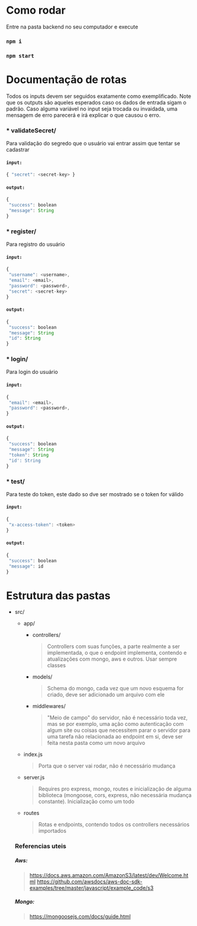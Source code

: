 # Como rodar 

Entre na pasta backend no seu computador e execute 
### `npm i`
### `npm start`

# Documentação de rotas

Todos os inputs devem ser seguidos exatamente como exemplificado. Note que os outputs são aqueles esperados caso os dados de entrada sigam o padrão. Caso alguma variável no input seja trocada ou invaidada, uma mensagem de erro parecerá e irá explicar o que causou o erro.

### * validateSecret/

Para validação do segredo que o usuário vai entrar assim que tentar se cadastrar

#### `input:`
```javascript
{ "secret": <secret-key> }
```

#### `output:`
```javascript
{
 "success": boolean
 "message": String
}
```

### * register/

Para registro do usuário

#### `input:`
```javascript
{
 "username": <username>, 
 "email": <email>,
 "password": <password>,
 "secret": <secret-key>
}
```

#### `output:`
```javascript
{
 "success": boolean
 "message": String
 "id": String
}
```
### * login/

Para login do usuário

#### `input:`
```javascript
{
 "email": <email>,
 "password": <password>,
}
```

#### `output:`
```javascript
{
 "success": boolean
 "message": String
 "token": String
 "id': String
}
```

### * test/

Para teste do token, este dado so dve ser mostrado se o token for válido

#### `input:`
```javascript
{
 "x-access-token": <token>
}
```

#### `output:`
```javascript
{
 "success": boolean
 "message": id
}
```

# Estrutura das pastas

* src/

  * app/
  
    * controllers/
      
      >Controllers com suas funções, a parte realmente a ser implementada, o que o endpoint implementa, contendo e atualizações com mongo, aws e outros. Usar sempre classes
    
    * models/
      
      >Schema do mongo, cada vez que um novo esquema for criado, deve ser adicionado um arquivo com ele 
      
     * middlewares/
     
        >"Meio de campo" do servidor, não é necessário toda vez, mas se por exemplo, uma ação como autenticação com algum site ou coisas que necessitem parar o servidor para uma tarefa não relacionada ao endpoint em si, deve ser feita nesta pasta como um novo arquivo


  * index.js
    
      >Porta que o server vai rodar, não é necessário mudança
  
  * server.js
  
      >Requires pro express, mongo, routes e inicialização de alguma biblioteca (mongoose, cors, express, não necessária mudança constante). Inicialização como um todo
      
  * routes
      
      >Rotas e endpoints, contendo todos os controllers necessários importados
     
  ### Referencias uteis
  
  ##### Aws:
  
  >https://docs.aws.amazon.com/AmazonS3/latest/dev/Welcome.html
  >https://github.com/awsdocs/aws-doc-sdk-examples/tree/master/javascript/example_code/s3
  
  ##### Mongo:
  
  >https://mongoosejs.com/docs/guide.html
